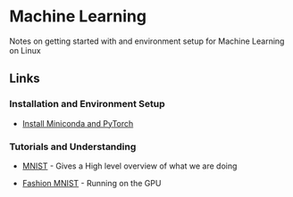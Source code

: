 # Machine Learning

Notes on getting started with and environment setup for Machine Learning on Linux

## Links

### Installation and Environment Setup

* [Install Miniconda and PyTorch](install.md)
  
### Tutorials and Understanding

* [MNIST](tutorial-mnist.md) - Gives a High level overview of what we are doing
  
* [Fashion MNIST](tutorial-fashionmnist.md) - Running on the GPU

